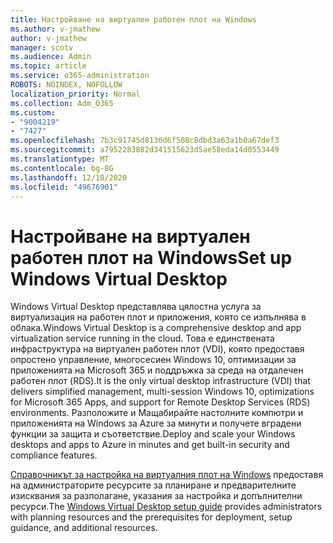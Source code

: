 ```yaml
---
title: Настройване на виртуален работен плот на Windows
ms.author: v-jmathew
author: v-jmathew
manager: scotv
ms.audience: Admin
ms.topic: article
ms.service: o365-administration
ROBOTS: NOINDEX, NOFOLLOW
localization_priority: Normal
ms.collection: Adm_O365
ms.custom:
- "9004219"
- "7427"
ms.openlocfilehash: 7b3c91745d8136d6f508c8dbd3a63a1b0a67def3
ms.sourcegitcommit: a7952283882d341515623d5ae58eda14d0553449
ms.translationtype: MT
ms.contentlocale: bg-BG
ms.lasthandoff: 12/10/2020
ms.locfileid: "49676901"
---
```

# <a name="set-up-windows-virtual-desktop"></a><span data-ttu-id="a343c-102">Настройване на виртуален работен плот на Windows</span><span class="sxs-lookup"><span data-stu-id="a343c-102">Set up Windows Virtual Desktop</span></span>

<span data-ttu-id="a343c-103">Windows Virtual Desktop представлява цялостна услуга за виртуализация на работен плот и приложения, която се изпълнява в облака.</span><span class="sxs-lookup"><span data-stu-id="a343c-103">Windows Virtual Desktop is a comprehensive desktop and app virtualization service running in the cloud.</span></span> <span data-ttu-id="a343c-104">Това е единствената инфраструктура на виртуален работен плот (VDI), която предоставя опростено управление, многосесиен Windows 10, оптимизации за приложенията на Microsoft 365 и поддръжка за среда на отдалечен работен плот (RDS).</span><span class="sxs-lookup"><span data-stu-id="a343c-104">It is the only virtual desktop infrastructure (VDI) that delivers simplified management, multi-session Windows 10, optimizations for Microsoft 365 Apps, and support for Remote Desktop Services (RDS) environments.</span></span> <span data-ttu-id="a343c-105">Разположите и Мащабирайте настолните компютри и приложенията на Windows за Azure за минути и получете вградени функции за защита и съответствие.</span><span class="sxs-lookup"><span data-stu-id="a343c-105">Deploy and scale your Windows desktops and apps to Azure in minutes and get built-in security and compliance features.</span></span>

<span data-ttu-id="a343c-106">[Справочникът за настройка на виртуалния плот на Windows](https://go.microsoft.com/fwlink/?linkid=2146236) предоставя на администраторите ресурсите за планиране и предварителните изисквания за разполагане, указания за настройка и допълнителни ресурси.</span><span class="sxs-lookup"><span data-stu-id="a343c-106">The [Windows Virtual Desktop setup guide](https://go.microsoft.com/fwlink/?linkid=2146236) provides administrators with planning resources and the prerequisites for deployment, setup guidance, and additional resources.</span></span>
